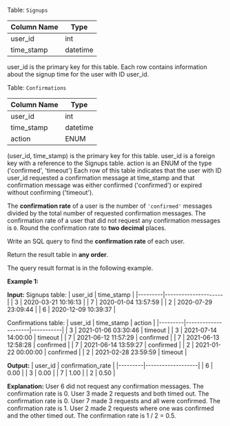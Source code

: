 ﻿
Table:  `Signups`

| Column Name | Type     |
|-------------|----------|
| user_id     | int      |
| time_stamp  | datetime |

user_id is the primary key for this table.
Each row contains information about the signup time for the user with ID user_id.

Table:  `Confirmations`

| Column Name | Type     |
|-------------|----------|
| user_id     | int      |
| time_stamp  | datetime |
| action      | ENUM     |

(user_id, time_stamp) is the primary key for this table.
user_id is a foreign key with a reference to the Signups table.
action is an ENUM of the type ('confirmed', 'timeout')
Each row of this table indicates that the user with ID user_id requested a confirmation message at time_stamp and that confirmation message was either confirmed ('confirmed') or expired without confirming ('timeout').

The  **confirmation rate**  of a user is the number of  `'confirmed'`  messages divided by the total number of requested confirmation messages. The confirmation rate of a user that did not request any confirmation messages is  `0`. Round the confirmation rate to  **two decimal**  places.

Write an SQL query to find the  **confirmation rate**  of each user.

Return the result table in  **any order**.

The query result format is in the following example.

**Example 1:**

**Input:** 
Signups table:
| user_id | time_stamp          |
|---------|---------------------|
| 3       | 2020-03-21 10:16:13 |
| 7       | 2020-01-04 13:57:59 |
| 2       | 2020-07-29 23:09:44 |
| 6       | 2020-12-09 10:39:37 |

Confirmations table:
| user_id | time_stamp          | action    |
|---------|---------------------|-----------|
| 3       | 2021-01-06 03:30:46 | timeout   |
| 3       | 2021-07-14 14:00:00 | timeout   |
| 7       | 2021-06-12 11:57:29 | confirmed |
| 7       | 2021-06-13 12:58:28 | confirmed |
| 7       | 2021-06-14 13:59:27 | confirmed |
| 2       | 2021-01-22 00:00:00 | confirmed |
| 2       | 2021-02-28 23:59:59 | timeout   |

**Output:** 
| user_id | confirmation_rate |
|---------|-------------------|
| 6       | 0.00              |
| 3       | 0.00              |
| 7       | 1.00              |
| 2       | 0.50              |

**Explanation:** 
User 6 did not request any confirmation messages. The confirmation rate is 0.
User 3 made 2 requests and both timed out. The confirmation rate is 0.
User 7 made 3 requests and all were confirmed. The confirmation rate is 1.
User 2 made 2 requests where one was confirmed and the other timed out. The confirmation rate is 1 / 2 = 0.5.
